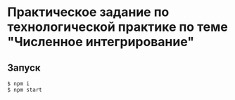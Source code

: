 # Практическое задание по технологической практике по теме "Численное интегрирование"

## Запуск

```
$ npm i
$ npm start
```